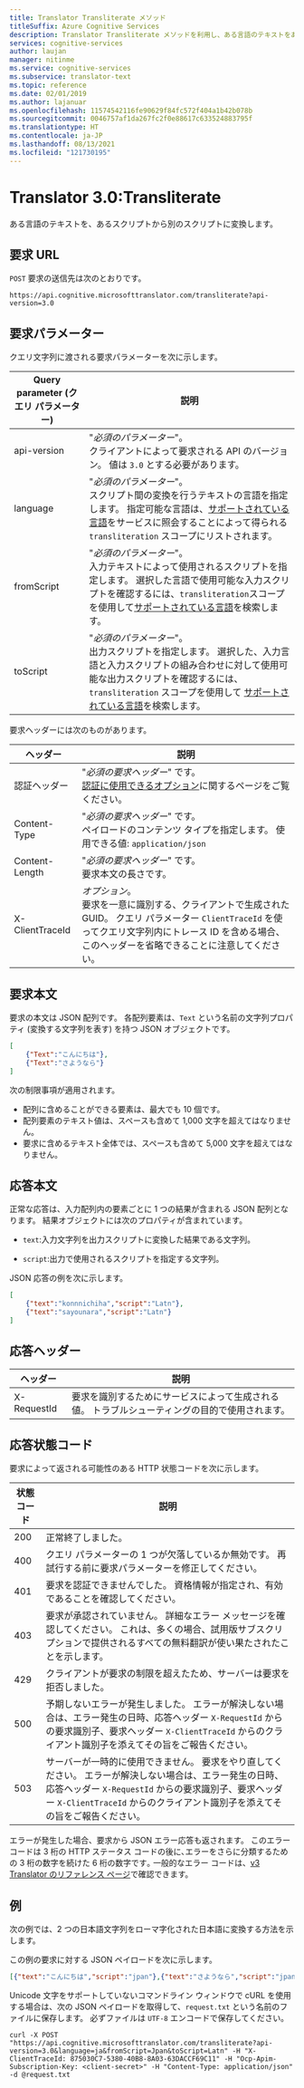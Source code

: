 ```yaml
---
title: Translator Transliterate メソッド
titleSuffix: Azure Cognitive Services
description: Translator Transliterate メソッドを利用し、ある言語のテキストをあるスクリプトから別のスクリプトに変換します。
services: cognitive-services
author: laujan
manager: nitinme
ms.service: cognitive-services
ms.subservice: translator-text
ms.topic: reference
ms.date: 02/01/2019
ms.author: lajanuar
ms.openlocfilehash: 11574542116fe90629f84fc572f404a1b42b078b
ms.sourcegitcommit: 0046757af1da267fc2f0e88617c633524883795f
ms.translationtype: HT
ms.contentlocale: ja-JP
ms.lasthandoff: 08/13/2021
ms.locfileid: "121730195"
---
```

# <a name="translator-30-transliterate"></a>Translator 3.0:Transliterate

ある言語のテキストを、あるスクリプトから別のスクリプトに変換します。

## <a name="request-url"></a>要求 URL

`POST` 要求の送信先は次のとおりです。

```HTTP
https://api.cognitive.microsofttranslator.com/transliterate?api-version=3.0
```

## <a name="request-parameters"></a>要求パラメーター

クエリ文字列に渡される要求パラメーターを次に示します。

| Query parameter (クエリ パラメーター) | 説明 |
| --- | --- |
| api-version | "*必須のパラメーター*"。<br/>クライアントによって要求される API のバージョン。 値は `3.0` とする必要があります。 |
| language | "*必須のパラメーター*"。<br/>スクリプト間の変換を行うテキストの言語を指定します。 指定可能な言語は、[サポートされている言語](./v3-0-languages.md)をサービスに照会することによって得られる `transliteration` スコープにリストされます。 |
| fromScript | "*必須のパラメーター*"。<br/>入力テキストによって使用されるスクリプトを指定します。 選択した言語で使用可能な入力スクリプトを確認するには、`transliteration`スコープを使用して[サポートされている言語](./v3-0-languages.md)を検索します。 |
| toScript | "*必須のパラメーター*"。<br/>出力スクリプトを指定します。 選択した、入力言語と入力スクリプトの組み合わせに対して使用可能な出力スクリプトを確認するには、`transliteration` スコープを使用して [サポートされている言語](./v3-0-languages.md)を検索します。 |

要求ヘッダーには次のものがあります。

| ヘッダー | 説明 |
| --- | --- |
| 認証ヘッダー | "<em>必須の要求ヘッダー</em>" です。<br/>[認証に使用できるオプション](./v3-0-reference.md#authentication)に関するページをご覧ください。 |
| Content-Type | "*必須の要求ヘッダー*" です。<br/>ペイロードのコンテンツ タイプを指定します。 使用できる値: `application/json` |
| Content-Length | "*必須の要求ヘッダー*" です。<br/>要求本文の長さです。 |
| X-ClientTraceId | *オプション*。<br/>要求を一意に識別する、クライアントで生成された GUID。 クエリ パラメーター `ClientTraceId` を使ってクエリ文字列内にトレース ID を含める場合、このヘッダーを省略できることに注意してください。 |

## <a name="request-body"></a>要求本文

要求の本文は JSON 配列です。 各配列要素は、`Text` という名前の文字列プロパティ (変換する文字列を表す) を持つ JSON オブジェクトです。

```json
[
    {"Text":"こんにちは"},
    {"Text":"さようなら"}
]
```

次の制限事項が適用されます。

* 配列に含めることができる要素は、最大でも 10 個です。
* 配列要素のテキスト値は、スペースも含めて 1,000 文字を超えてはなりません。
* 要求に含めるテキスト全体では、スペースも含めて 5,000 文字を超えてはなりません。

## <a name="response-body"></a>応答本文

正常な応答は、入力配列内の要素ごとに 1 つの結果が含まれる JSON 配列となります。 結果オブジェクトには次のプロパティが含まれています。

  * `text`:入力文字列を出力スクリプトに変換した結果である文字列。
  
  * `script`:出力で使用されるスクリプトを指定する文字列。

JSON 応答の例を次に示します。

```json
[
    {"text":"konnnichiha","script":"Latn"},
    {"text":"sayounara","script":"Latn"}
]
```

## <a name="response-headers"></a>応答ヘッダー

| ヘッダー | 説明 |
| --- | --- |
| X-RequestId | 要求を識別するためにサービスによって生成される値。 トラブルシューティングの目的で使用されます。 |

## <a name="response-status-codes"></a>応答状態コード

要求によって返される可能性のある HTTP 状態コードを次に示します。 

| 状態コード | 説明 |
| --- | --- |
| 200 | 正常終了しました。 |
| 400 | クエリ パラメーターの 1 つが欠落しているか無効です。 再試行する前に要求パラメーターを修正してください。 |
| 401 | 要求を認証できませんでした。 資格情報が指定され、有効であることを確認してください。 |
| 403 | 要求が承認されていません。 詳細なエラー メッセージを確認してください。 これは、多くの場合、試用版サブスクリプションで提供されるすべての無料翻訳が使い果たされたことを示します。 |
| 429 | クライアントが要求の制限を超えたため、サーバーは要求を拒否しました。 |
| 500 | 予期しないエラーが発生しました。 エラーが解決しない場合は、エラー発生の日時、応答ヘッダー `X-RequestId` からの要求識別子、要求ヘッダー `X-ClientTraceId` からのクライアント識別子を添えてその旨をご報告ください。 |
| 503 | サーバーが一時的に使用できません。 要求をやり直してください。 エラーが解決しない場合は、エラー発生の日時、応答ヘッダー `X-RequestId` からの要求識別子、要求ヘッダー `X-ClientTraceId` からのクライアント識別子を添えてその旨をご報告ください。 |

エラーが発生した場合、要求から JSON エラー応答も返されます。 このエラーコードは 3 桁の HTTP ステータス コードの後に､エラーをさらに分類するための 3 桁の数字を続けた 6 桁の数字です｡ 一般的なエラー コードは、[v3 Translator のリファレンス ページ](./v3-0-reference.md#errors)で確認できます。 

## <a name="examples"></a>例

次の例では、2 つの日本語文字列をローマ字化された日本語に変換する方法を示します。

この例の要求に対する JSON ペイロードを次に示します。

```json
[{"text":"こんにちは","script":"jpan"},{"text":"さようなら","script":"jpan"}]
```

Unicode 文字をサポートしていないコマンドライン ウィンドウで cURL を使用する場合は、次の JSON ペイロードを取得して、`request.txt` という名前のファイルに保存します。 必ずファイルは `UTF-8` エンコードで保存してください。

```
curl -X POST "https://api.cognitive.microsofttranslator.com/transliterate?api-version=3.0&language=ja&fromScript=Jpan&toScript=Latn" -H "X-ClientTraceId: 875030C7-5380-40B8-8A03-63DACCF69C11" -H "Ocp-Apim-Subscription-Key: <client-secret>" -H "Content-Type: application/json" -d @request.txt
```
